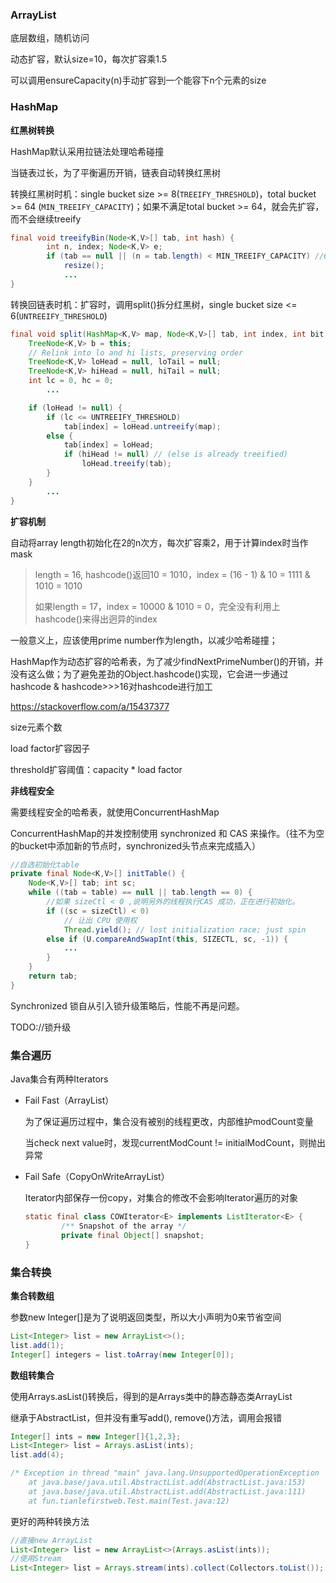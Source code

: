 ### ArrayList

底层数组，随机访问

动态扩容，默认size=10，每次扩容乘1.5

可以调用ensureCapacity(n)手动扩容到一个能容下n个元素的size



### HashMap



**红黑树转换**

HashMap默认采用拉链法处理哈希碰撞

当链表过长，为了平衡遍历开销，链表自动转换红黑树

转换红黑树时机：single bucket size >= 8(`TREEIFY_THRESHOLD`)，total bucket >= 64 (`MIN_TREEIFY_CAPACITY`)；如果不满足total bucket >= 64，就会先扩容，而不会继续treeify

```java
final void treeifyBin(Node<K,V>[] tab, int hash) {
        int n, index; Node<K,V> e;
        if (tab == null || (n = tab.length) < MIN_TREEIFY_CAPACITY) //64
            resize();
            ...
}
```

转换回链表时机：扩容时，调用split()拆分红黑树，single bucket size <= 6(`UNTREEIFY_THRESHOLD`)

```java
final void split(HashMap<K,V> map, Node<K,V>[] tab, int index, int bit) {
    TreeNode<K,V> b = this;
    // Relink into lo and hi lists, preserving order
    TreeNode<K,V> loHead = null, loTail = null;
    TreeNode<K,V> hiHead = null, hiTail = null;
    int lc = 0, hc = 0;
        ...

    if (loHead != null) {
        if (lc <= UNTREEIFY_THRESHOLD)
            tab[index] = loHead.untreeify(map);
        else {
            tab[index] = loHead;
            if (hiHead != null) // (else is already treeified)
                loHead.treeify(tab);
        }
    }
		...
}
```



**扩容机制**

自动将array length初始化在2的n次方，每次扩容乘2，用于计算index时当作mask

> length = 16, hashcode()返回10 = 1010，index = (16 - 1) & 10 = 1111 & 1010 = 1010
>
> 如果length = 17，index = 10000 & 1010 = 0，完全没有利用上hashcode()来得出迥异的index

一般意义上，应该使用prime number作为length，以减少哈希碰撞；

HashMap作为动态扩容的哈希表，为了减少findNextPrimeNumber()的开销，并没有这么做；为了避免差劲的Object.hashcode()实现，它会进一步通过hashcode & hashcode>>>16对hashcode进行加工

https://stackoverflow.com/a/15437377



size元素个数

load factor扩容因子

threshold扩容阈值：capacity * load factor



**非线程安全**

需要线程安全的哈希表，就使用ConcurrentHashMap

ConcurrentHashMap的并发控制使用 synchronized 和 CAS 来操作。（往不为空的bucket中添加新的节点时，synchronized头节点来完成插入）

```java
//自选初始化table
private final Node<K,V>[] initTable() {
    Node<K,V>[] tab; int sc;
    while ((tab = table) == null || tab.length == 0) {
        //如果 sizeCtl < 0 ,说明另外的线程执行CAS 成功，正在进行初始化。
        if ((sc = sizeCtl) < 0)
            // 让出 CPU 使用权
            Thread.yield(); // lost initialization race; just spin
        else if (U.compareAndSwapInt(this, SIZECTL, sc, -1)) {
            ...
        }
    }
    return tab;
}
```



Synchronized 锁自从引入锁升级策略后，性能不再是问题。

TODO://锁升级



### 集合遍历

Java集合有两种Iterators

- Fail Fast（ArrayList）

  为了保证遍历过程中，集合没有被别的线程更改，内部维护modCount变量

  当check next value时，发现currentModCount != initialModCount，则抛出异常

- Fail Safe（CopyOnWriteArrayList）

  Iterator内部保存一份copy，对集合的修改不会影响Iterator遍历的对象

  ```java
  static final class COWIterator<E> implements ListIterator<E> {
          /** Snapshot of the array */
          private final Object[] snapshot;
  }
  ```



### 集合转换



**集合转数组**

参数new Integer[]是为了说明返回类型，所以大小声明为0来节省空间

```java
List<Integer> list = new ArrayList<>();
list.add(1);
Integer[] integers = list.toArray(new Integer[0]);
```



**数组转集合**

使用Arrays.asList()转换后，得到的是Arrays类中的静态静态类ArrayList

继承于AbstractList，但并没有重写add(), remove()方法，调用会报错

```java
Integer[] ints = new Integer[]{1,2,3};
List<Integer> list = Arrays.asList(ints);
list.add(4);

/* Exception in thread "main" java.lang.UnsupportedOperationException
	at java.base/java.util.AbstractList.add(AbstractList.java:153)
	at java.base/java.util.AbstractList.add(AbstractList.java:111)
	at fun.tianlefirstweb.Test.main(Test.java:12)
```

更好的两种转换方法

```java
//直接new ArrayList
List<Integer> list = new ArrayList<>(Arrays.asList(ints));
//使用Stream
List<Integer> list = Arrays.stream(ints).collect(Collectors.toList());
```

